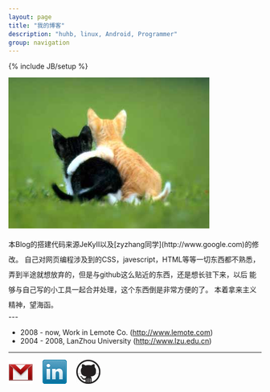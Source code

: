 ```yaml
---
layout: page
title: "我的博客"
description: "huhb, linux, Android, Programmer"
group: navigation
---
```

{% include JB/setup %}

![avatar](/assets/image/profile/huhb.jpg)

<div style="line-height: 30px;">
本Blog的搭建代码来源JeKyII以及[zyzhang同学](http://www.google.com)的修改。
自己对网页编程涉及到的CSS，javescript，HTML等等一切东西都不熟悉，
弄到半途就想放弃的，但是与github这么贴近的东西，还是想长驻下来，以后
能够与自己写的小工具一起合并处理，这个东西倒是非常方便的了。
本着拿来主义精神，望海函。

</div>
---

 * 2008 - now,   Work in Lemote Co. (http://www.lemote.com)
 * 2004 - 2008,  LanZhou University (http://www.lzu.edu.cn)

---

[![gmail](/assets/image/third_party_logo/gmail.png)](mailto:huhb04@gmail.com) &nbsp; &nbsp;
[![linkedin](/assets/image/third_party_logo/linkedin.png)](http://www.linkedin.com/pub/) &nbsp; &nbsp;
[![github](/assets/image/third_party_logo/github.jpeg)](https://github.com/huhb)



